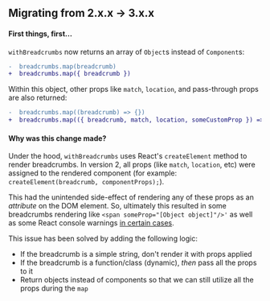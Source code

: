 ## Migrating from 2.x.x -> 3.x.x

#### First things, first...

`withBreadcrumbs` now returns an array of `Object`s instead of `Component`s:

```diff
-  breadcrumbs.map(breadcrumb)
+  breadcrumbs.map({ breadcrumb })
```

Within this object, other props like `match`, `location`, and pass-through props are also returned:

```diff
-  breadcrumbs.map((breadcrumb) => {})
+  breadcrumbs.map(({ breadcrumb, match, location, someCustomProp }) => {})
```

#### Why was this change made?

Under the hood, `withBreadcrumbs` uses React's `createElement` method to render breadcrumbs. In version 2, all props (like `match`, `location`, etc) were assigned to the rendered component (for example: `createElement(breadcrumb, componentProps);`).

This had the unintended side-effect of rendering any of these props as an _attribute_ on the DOM element. So, ultimately this resulted in some breadcrumbs rendering like `<span someProp="[Object object]"/>'` as well as some React console warnings [in certain cases](https://github.com/icd2k3/react-router-breadcrumbs-hoc/issues/59).

This issue has been solved by adding the following logic:
- If the breadcrumb is a simple string, don't render it with props applied
- If the breadcrumb is a function/class (dynamic), _then_ pass all the props to it
- Return objects instead of components so that we can still utilize all the props during the `map`
